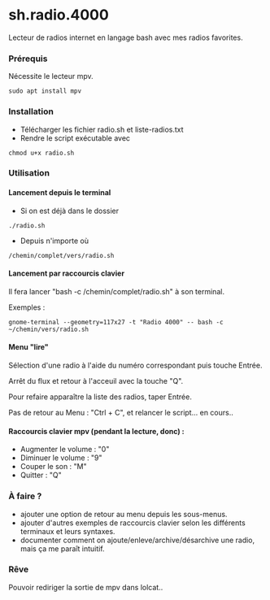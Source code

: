 # sh.radio.4000
Lecteur de radios internet en langage bash avec mes radios favorites.

### Prérequis

Nécessite le lecteur mpv.
```
sudo apt install mpv
```

### Installation 
- Télécharger les fichier radio.sh et liste-radios.txt
- Rendre le script exécutable avec
```
chmod u+x radio.sh 
```

### Utilisation
#### Lancement depuis le terminal
- Si on est déjà dans le dossier
```
./radio.sh
```
- Depuis n'importe où
```
/chemin/complet/vers/radio.sh
```
#### Lancement par raccourcis clavier 

Il fera lancer "bash -c /chemin/complet/radio.sh" à son terminal.

Exemples :
```
gnome-terminal --geometry=117x27 -t "Radio 4000" -- bash -c ~/chemin/vers/radio.sh

```
#### Menu "lire" 

Sélection d'une radio à l'aide du numéro correspondant puis touche Entrée.

Arrêt du flux et retour à l'acceuil avec la touche "Q". 

Pour refaire apparaître la liste des radios, taper Entrée.

Pas de retour au Menu : "Ctrl + C", et relancer le script... en cours..

#### Raccourcis clavier mpv (pendant la lecture, donc) :
- Augmenter le volume : "0"
- Diminuer le volume : "9"
- Couper le son : "M"
- Quitter : "Q"

### À faire ?
- ajouter une option de retour au menu depuis les sous-menus.
- ajouter d'autres exemples de raccourcis clavier selon les différents terminaux et leurs syntaxes.
- documenter comment on ajoute/enleve/archive/désarchive une radio, mais ça me paraît intuitif.

### Rêve
Pouvoir rediriger la sortie de mpv dans lolcat..
